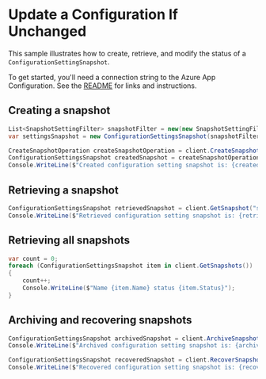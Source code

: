 # Update a Configuration If Unchanged

This sample illustrates how to create, retrieve, and modify the status of a `ConfigurationSettingSnapshot`. 

To get started, you'll need a connection string to the Azure App Configuration. See the [README](https://github.com/Azure/azure-sdk-for-net/blob/main/sdk/appconfiguration/Azure.Data.AppConfiguration/README.md) for links and instructions.

## Creating a snapshot

```C#
List<SnapshotSettingFilter> snapshotFilter = new(new SnapshotSettingFilter[] { new SnapshotSettingFilter(setting.Key) });
var settingsSnapshot = new ConfigurationSettingsSnapshot(snapshotFilter);

CreateSnapshotOperation createSnapshotOperation = client.CreateSnapshot(WaitUntil.Completed, "some_snapshot", settingsSnapshot);
ConfigurationSettingsSnapshot createdSnapshot = createSnapshotOperation.Value;
Console.WriteLine($"Created configuration setting snapshot is: {createdSnapshot}");
```

## Retrieving a snapshot
```C#
ConfigurationSettingsSnapshot retrievedSnapshot = client.GetSnapshot("some_snapshot");
Console.WriteLine($"Retrieved configuration setting snapshot is: {retrievedSnapshot}");
```

## Retrieving all snapshots

```C#
var count = 0;
foreach (ConfigurationSettingsSnapshot item in client.GetSnapshots())
{
    count++;
    Console.WriteLine($"Name {item.Name} status {item.Status}");
}
```

## Archiving and recovering snapshots

```C#
ConfigurationSettingsSnapshot archivedSnapshot = client.ArchiveSnapshot("some_snapshot");
Console.WriteLine($"Archived configuration setting snapshot is: {archivedSnapshot}");
```

```C#
ConfigurationSettingsSnapshot recoveredSnapshot = client.RecoverSnapshot("some_snapshot");
Console.WriteLine($"Recovered configuration setting snapshot is: {recoveredSnapshot}");
```

